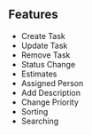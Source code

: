 ## Features

- Create Task
- Update Task
- Remove Task
- Status Change
- Estimates
- Assigned Person
- Add Description
- Change Priority
- Sorting
- Searching

